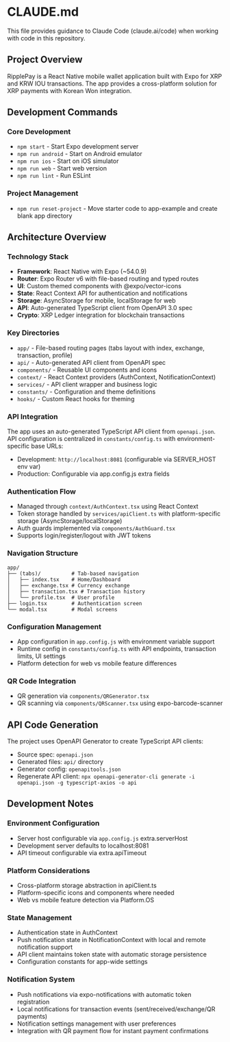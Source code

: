 # CLAUDE.md

This file provides guidance to Claude Code (claude.ai/code) when working with code in this repository.

## Project Overview

RipplePay is a React Native mobile wallet application built with Expo for XRP and KRW IOU transactions. The app provides a cross-platform solution for XRP payments with Korean Won integration.

## Development Commands

### Core Development
- `npm start` - Start Expo development server
- `npm run android` - Start on Android emulator  
- `npm run ios` - Start on iOS simulator
- `npm run web` - Start web version
- `npm run lint` - Run ESLint

### Project Management
- `npm run reset-project` - Move starter code to app-example and create blank app directory

## Architecture Overview

### Technology Stack
- **Framework**: React Native with Expo (~54.0.9)
- **Router**: Expo Router v6 with file-based routing and typed routes
- **UI**: Custom themed components with @expo/vector-icons
- **State**: React Context API for authentication and notifications
- **Storage**: AsyncStorage for mobile, localStorage for web
- **API**: Auto-generated TypeScript client from OpenAPI 3.0 spec
- **Crypto**: XRP Ledger integration for blockchain transactions

### Key Directories
- `app/` - File-based routing pages (tabs layout with index, exchange, transaction, profile)
- `api/` - Auto-generated API client from OpenAPI spec
- `components/` - Reusable UI components and icons
- `context/` - React Context providers (AuthContext, NotificationContext)
- `services/` - API client wrapper and business logic
- `constants/` - Configuration and theme definitions
- `hooks/` - Custom React hooks for theming

### API Integration
The app uses an auto-generated TypeScript API client from `openapi.json`. API configuration is centralized in `constants/config.ts` with environment-specific base URLs:
- Development: `http://localhost:8081` (configurable via SERVER_HOST env var)
- Production: Configurable via app.config.js extra fields

### Authentication Flow
- Managed through `context/AuthContext.tsx` using React Context
- Token storage handled by `services/apiClient.ts` with platform-specific storage (AsyncStorage/localStorage)
- Auth guards implemented via `components/AuthGuard.tsx`
- Supports login/register/logout with JWT tokens

### Navigation Structure
```
app/
├── (tabs)/          # Tab-based navigation
│   ├── index.tsx    # Home/Dashboard
│   ├── exchange.tsx # Currency exchange
│   ├── transaction.tsx # Transaction history
│   └── profile.tsx  # User profile
├── login.tsx        # Authentication screen
└── modal.tsx        # Modal screens
```

### Configuration Management
- App configuration in `app.config.js` with environment variable support
- Runtime config in `constants/config.ts` with API endpoints, transaction limits, UI settings
- Platform detection for web vs mobile feature differences

### QR Code Integration
- QR generation via `components/QRGenerator.tsx` 
- QR scanning via `components/QRScanner.tsx` using expo-barcode-scanner

## API Code Generation

The project uses OpenAPI Generator to create TypeScript API clients:
- Source spec: `openapi.json`
- Generated files: `api/` directory
- Generator config: `openapitools.json`
- Regenerate API client: `npx openapi-generator-cli generate -i openapi.json -g typescript-axios -o api`

## Development Notes

### Environment Configuration
- Server host configurable via `app.config.js` extra.serverHost
- Development server defaults to localhost:8081
- API timeout configurable via extra.apiTimeout

### Platform Considerations
- Cross-platform storage abstraction in apiClient.ts
- Platform-specific icons and components where needed
- Web vs mobile feature detection via Platform.OS

### State Management
- Authentication state in AuthContext
- Push notification state in NotificationContext with local and remote notification support
- API client maintains token state with automatic storage persistence
- Configuration constants for app-wide settings

### Notification System
- Push notifications via expo-notifications with automatic token registration
- Local notifications for transaction events (sent/received/exchange/QR payments)
- Notification settings management with user preferences
- Integration with QR payment flow for instant payment confirmations
